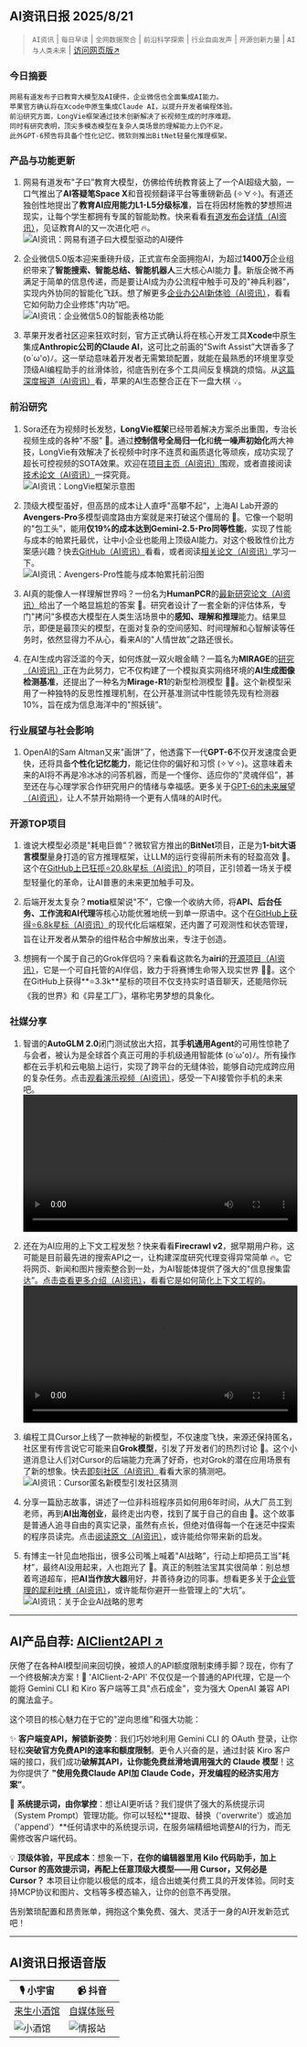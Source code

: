 ## AI资讯日报 2025/8/21

>  `AI资讯` | `每日早读` | `全网数据聚合` | `前沿科学探索` | `行业自由发声` | `开源创新力量` | `AI与人类未来` | [访问网页版↗️](https://ai.hubtoday.app/)



### **今日摘要**

```
网易有道发布子曰教育大模型及AI硬件，企业微信也全面集成AI能力。
苹果官方确认将在Xcode中原生集成Claude AI，以提升开发者编程体验。
前沿研究方面，LongVie框架通过技术创新解决了长视频生成的时序难题。
同时有研究表明，顶尖多模态模型在复杂人类场景的理解能力上仍不足。
此外GPT-6预告将具备个性化记忆，微软则推出BitNet轻量化推理框架。
```



### 产品与功能更新

1.  网易有道发布"子曰”教育大模型，仿佛给传统教育装上了一个AI超级大脑，一口气推出了**AI答疑笔Space X**和音视频翻译平台等重磅新品 (✧∀✧)。有道还独创性地提出了**教育AI应用能力L1-L5分级标准**，旨在将因材施教的梦想照进现实，让每个学生都拥有专属的智能助教。快来看看[有道发布会详情（AI资讯）](https://www.jiqizhixin.com/articles/2025-08-20-11)，见证教育AI的又一次进化吧 🔥。
<br/>![AI资讯：网易有道子曰大模型驱动的AI硬件](https://cdn.jsdmirror.com/gh/justlovemaki/imagehub@main/images/2025/08/news_01k341a17feaaa551n3p9pc1sw.avif)

2.  企业微信5.0版本迎来重磅升级，正式宣布全面拥抱AI，为超过**1400万**企业组织带来了**智能搜索、智能总结、智能机器人**三大核心AI能力 🚀。新版企微不再满足于简单的信息传递，而是要让AI成为办公流程中触手可及的"神兵利器”，实现内外协同的智能化飞跃。想了解更多[企业办公AI新体验（AI资讯）](https://www.aibase.com/zh/news/20655)，看看它如何助力企业修炼"内功”吧。
<br/>![AI资讯：企业微信5.0的智能表格功能](https://cdn.jsdmirror.com/gh/justlovemaki/imagehub@main/images/2025/08/news_01k341a549egaahse9ff45531e.avif)

3.  苹果开发者社区迎来狂欢时刻，官方正式确认将在核心开发工具**Xcode**中原生集成**Anthropic公司的Claude AI**，这可比之前画的"Swift Assist”大饼香多了 (o´ω'o)ﾉ。这一举动意味着开发者无需繁琐配置，就能在最熟悉的环境里享受顶级AI编程助手的丝滑体验，彻底告别在多个工具间反复横跳的烦恼。从[这篇深度报道（AI资讯）](https://www.aibase.com/zh/news/20648)看，苹果的AI生态整合正在下一盘大棋 💡。

### 前沿研究

1.  Sora还在为视频时长发愁，**LongVie框架**已经带着解决方案杀出重围，专治长视频生成的各种"不服” 🤔。通过**控制信号全局归一化**和**统一噪声初始化**两大神技，LongVie有效解决了长视频中时序不连贯和画质退化等顽疾，成功实现了超长可控视频的SOTA效果。欢迎在[项目主页（AI资讯）](https://vchitect.github.io/LongVie-project/)围观，或者直接阅读[技术论文（AI资讯）](https://arxiv.org/abs/2508.03694)一探究竟。
<br/>![AI资讯：LongVie框架示意图](https://cdn.jsdmirror.com/gh/justlovemaki/imagehub@main/images/2025/08/news_01k341ba1gf919qg0c8pa7hyp1.avif)

2.  顶级大模型虽好，但高昂的成本让人直呼"高攀不起”，上海AI Lab开源的**Avengers-Pro**多模型调度路由方案就是来打破这个僵局的 🤯。它像一个聪明的"包工头”，能用**仅19%的成本达到Gemini-2.5-Pro同等性能**，实现了性能与成本的帕累托最优，让中小企业也能用上顶级AI能力。对这个极致性价比方案感兴趣？快去[GitHub（AI资讯）](https://github.com/ZhangYiqun018/AvengersPro)看看，或者阅读[相关论文（AI资讯）](https://arxiv.org/abs/2508.12631)学习一下。
<br/>![AI资讯：Avengers-Pro性能与成本帕累托前沿图](https://cdn.jsdmirror.com/gh/justlovemaki/imagehub@main/images/2025/08/news_01k341bf6mensrbr38wy3rxj5v.avif)

3.  AI真的能像人一样理解世界吗？一份名为**HumanPCR**的[最新研究论文（AI资讯）](https://arxiv.org/abs/2508.13692)给出了一个略显尴尬的答案 🤔。研究者设计了一套全新的评估体系，专门"拷问”多模态大模型在人类生活场景中的**感知、理解和推理**能力。结果显示，即便是最顶尖的模型，在面对复杂的空间感知、时间理解和心智解读等任务时，依然显得力不从心，看来AI的"人情世故”之路还很长。

4.  在AI生成内容泛滥的今天，如何炼就一双火眼金睛？一篇名为**MIRAGE**的[研究（AI资讯）](https://arxiv.org/abs/2508.13223)正在为此努力，它不仅构建了一个模拟真实网络环境的**AI生成图像检测基准**，还提出了一种名为**Mirage-R1**的新型检测模型 🕵️‍♂️。这个新模型采用了一种独特的反思性推理机制，在公开基准测试中性能领先现有检测器10%，旨在成为信息海洋中的"照妖镜”。

### 行业展望与社会影响

1.  OpenAI的Sam Altman又来"画饼”了，他透露下一代**GPT-6**不仅开发速度会更快，还将具备**个性化记忆能力**，能记住你的偏好和习惯 (✧∀✧)。这意味着未来的AI将不再是冷冰冰的问答机器，而是一个懂你、适应你的"灵魂伴侣”，甚至还在与心理学家合作研究用户的情绪与幸福感。更多关于[GPT-6的未来展望（AI资讯）](https://www.aibase.com/zh/news/20670)，让人不禁开始期待一个更有人情味的AI时代。

### 开源TOP项目

1.  谁说大模型必须是"耗电巨兽”？微软官方推出的**BitNet**项目，正是为**1-bit大语言模型**量身打造的官方推理框架，让LLM的运行变得前所未有的轻盈高效 🚀。这个在[GitHub上已狂揽⭐20.8k星标（AI资讯）](https://github.com/microsoft/BitNet)的项目，正引领着一场关于模型轻量化的革命，让AI普惠的未来更加触手可及。

2.  后端开发太复杂？**motia**框架说"不”，它像一个收纳大师，将**API、后台任务、工作流和AI代理**等核心功能优雅地统一到单一原语中。这个在[GitHub上获得⭐6.8k星标（AI资讯）](https://github.com/MotiaDev/motia)的现代化后端框架，还内置了可观测性和状态管理，旨在让开发者从繁杂的组件粘合中解放出来，专注于创造。

3.  想拥有一个属于自己的Grok伴侣吗？来看看这款名为**airi**的[开源项目（AI资讯）](https://github.com/moeru-ai/airi)，它是一个可自托管的AI伴侣，致力于将赛博生命带入现实世界 💖🧸。这个在GitHub上获得**⭐3.3k**星标的项目不仅支持实时语音聊天，还能陪你玩《我的世界》和《异星工厂》，堪称宅男梦想的具象化。

### 社媒分享

1.  智谱的**AutoGLM 2.0**闭门测试放出大招，其**手机通用Agent**的可用性惊艳了与会者，被认为是全球首个真正可用的手机级通用智能体 (o´ω'o)ﾉ。所有操作都在云手机和云电脑上运行，实现了跨平台的无缝体验，能够自动完成跨应用的复杂任务。点击[观看演示视频（AI资讯）](https://x.com/op7418/status/1958122959333363774)，感受一下AI接管你手机的未来吧。
<br/><video src="https://cdn.jsdmirror.com/gh/justlovemaki/imagehub@main/images/2025/08/news_01k341c3m6ew3tp3qkrcyhcb2r.mp4" controls="controls" width="100%"></video>

2.  还在为AI应用的上下文工程发愁？快来看看**Firecrawl v2**，据早期用户称，这可能是目前最先进的搜索API之一，让构建深度研究代理变得异常简单 🔥。它将网页、新闻和图片搜索整合到一处，为AI智能体提供了强大的"信息搜集雷达”。点击[查看更多介绍（AI资讯）](https://x.com/omarsar0/status/1957837839405920282)，看看它是如何简化上下文工程的。
<br/><video src="https://cdn.jsdmirror.com/gh/justlovemaki/imagehub@main/images/2025/08/news_01k341rxsaer8vrsfxbya3bxzw.mp4" controls="controls" width="100%"></video>

3.  编程工具Cursor上线了一款神秘的新模型，不仅速度飞快，来源还保持匿名，社区里有传言说它可能来自**Grok模型**，引发了开发者们的热烈讨论 🤫。这个小道消息让人们对Cursor的后端能力充满了好奇，也对Grok的潜在应用场景有了新的想象。快去[即刻社区（AI资讯）](https://m.okjike.com/originalPosts/68a58031a010f886870b1d21)看看大家的猜测吧。
<br/>![AI资讯：Cursor匿名新模型引发社区猜测](https://cdnv2.ruguoapp.com/FrH6hr2flPm80UzmiM0mZ28CigkPv3.png)

4.  分享一篇励志故事，讲述了一位非科班程序员如何用6年时间，从大厂员工到老师，再到**AI出海创业**，最终走出内卷，找到了属于自己的自由 🌟。这个故事是普通人追寻自由的真实记录，虽然有点长，但绝对值得每一个在迷茫中探索的程序员读完。点击[阅读原文（AI资讯）](https://x.com/huangyun_122/status/1958027399016378665)，或许能给你带来新的启发。

5.  有博主一针见血地指出，很多公司嘴上喊着"AI战略”，行动上却把员工当"耗材”，最终AI没用起来，人也跑光了 🎯。真正的制胜法宝其实很简单：别总想着弯道超车，把**AI当作放大器**用好，并善待身边的同事。想看更多关于[企业管理的犀利吐槽（AI资讯）](https://x.com/frxiaobei/status/1957845395968753978)，或许能帮你避开一些管理上的"大坑”。
<br/>![AI资讯：关于企业AI战略的思考](https://cdn.jsdmirror.com/gh/justlovemaki/imagehub@main/images/2025/08/news_01k341sbkvfvqa5amgtg1vw3yw.avif)
    
---

## **AI产品自荐: [AIClient2API ↗️](https://github.com/justlovemaki/AIClient-2-API)**

厌倦了在各种AI模型间来回切换，被烦人的API额度限制束缚手脚？现在，你有了一个终极解决方案！🎉 'AIClient-2-API' 不仅仅是一个普通的API代理，它是一个能将 Gemini CLI 和 Kiro 客户端等工具"点石成金”，变为强大 OpenAI 兼容 API 的魔法盒子。

这个项目的核心魅力在于它的"逆向思维”和强大功能：

✨ **客户端变API，解锁新姿势**：我们巧妙地利用 Gemini CLI 的 OAuth 登录，让你轻松**突破官方免费API的速率和额度限制**。更令人兴奋的是，通过封装 Kiro 客户端的接口，我们成功**破解其API，让你能免费丝滑地调用强大的 Claude 模型**！这为你提供了 **"使用免费Claude API加 Claude Code，开发编程的经济实用方案”**。

🔧 **系统提示词，由你掌控**：想让AI更听话？我们提供了强大的系统提示词（System Prompt）管理功能。你可以轻松**提取、替换（'overwrite'）或追加（'append'）**任何请求中的系统提示词，在服务端精细地调整AI的行为，而无需修改客户端代码。

💡 **顶级体验，平民成本**：想象一下，**在你的编辑器里用 Kilo 代码助手，加上 Cursor 的高效提示词，再配上任意顶级大模型——用 Cursor，又何必是 Cursor？** 本项目让你能以极低的成本，组合出媲美付费工具的开发体验。同时支持MCP协议和图片、文档等多模态输入，让你的创意不再受限。

告别繁琐配置和昂贵账单，拥抱这个集免费、强大、灵活于一身的AI开发新范式吧！
    


---

## **AI资讯日报语音版**

| 🎙️ **小宇宙** | 📹 **抖音** |
| --- | --- |
| [来生小酒馆](https://www.xiaoyuzhoufm.com/podcast/683c62b7c1ca9cf575a5030e)  |   [自媒体账号](https://www.douyin.com/user/MS4wLjABAAAAwpwqPQlu38sO38VyWgw9ZjDEnN4bMR5j8x111UxpseHR9DpB6-CveI5KRXOWuFwG)| 
| ![小酒馆](https://cdn.jsdmirror.com/gh/justlovemaki/imagehub@main/logo/f959f7984e9163fc50d3941d79a7f262.md.png) | ![情报站](https://cdn.jsdmirror.com/gh/justlovemaki/imagehub@main/logo/7fc30805eeb831e1e2baa3a240683ca3.md.png) |

    

